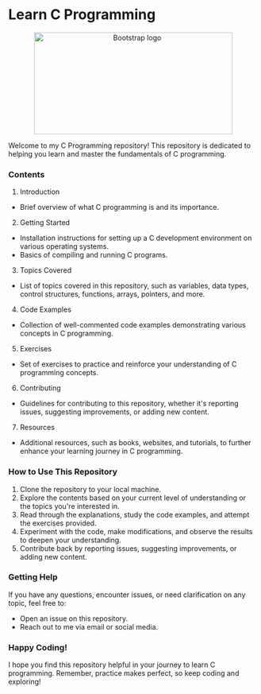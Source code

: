 # Learn C Programming

<p align="center">
  <a href="https://www.cprogramming.com/">
  <img src="https://github.com/Injamulhasan/Learn_c/assets/102874510/cdb32857-bdae-421d-84e3-33734f7ac0eb" alt="Bootstrap logo" width="400" height="205">  
  </a>
</p>

Welcome to my C Programming repository! This repository is dedicated to helping you learn and master the fundamentals of C programming.

### Contents

1. Introduction

- Brief overview of what C programming is and its importance.

2. Getting Started

- Installation instructions for setting up a C development environment on various operating systems.
- Basics of compiling and running C programs.

3. Topics Covered

- List of topics covered in this repository, such as variables, data types, control structures, functions, arrays, pointers, and more.

4. Code Examples

- Collection of well-commented code examples demonstrating various concepts in C programming.

5. Exercises

- Set of exercises to practice and reinforce your understanding of C programming concepts.

6. Contributing

- Guidelines for contributing to this repository, whether it's reporting issues, suggesting improvements, or adding new content.

7. Resources

- Additional resources, such as books, websites, and tutorials, to further enhance your learning journey in C programming.

### How to Use This Repository

1. Clone the repository to your local machine.
2. Explore the contents based on your current level of understanding or the topics you're interested in.
3. Read through the explanations, study the code examples, and attempt the exercises provided.
4. Experiment with the code, make modifications, and observe the results to deepen your understanding.
5. Contribute back by reporting issues, suggesting improvements, or adding new content.

### Getting Help

If you have any questions, encounter issues, or need clarification on any topic, feel free to:

- Open an issue on this repository.
- Reach out to me via email or social media.

### Happy Coding!

I hope you find this repository helpful in your journey to learn C programming. Remember, practice makes perfect, so keep coding and exploring!
